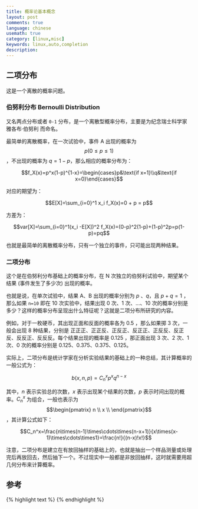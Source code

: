 ```yaml
---
title: 概率论基本概念
layout: post
comments: true
language: chinese
usemath: true
category: [linux,misc]
keywords: linux,auto,completion
description:
---
```


<!-- more -->

<!--
## 箱形图 Box and Whisker

是一种用作显示一组数据分散情况资料的统计图。

## 中心极限定理 Central Limit Theorem

给定一个任意分布的总体，每次从这些总体中随机抽取 n 个抽样，一共抽 m 次， 然后把这 m 组抽样分别求出平均值，这些平均值的分布接近正态分布。

其中需要注意：

1. 总体本身不要求是正态分布，可以是任意分布类型。
2. 样本每组要足够大，但也不需要太大。一般大于等于 30 即可。

相关的介绍
https://zhuanlan.zhihu.com/p/25241653

## 样本方差

用来解释为什么样本方差的分母是 N-1
https://www.zhihu.com/question/20099757


#########################################
## 概率论
#########################################

## 概率质量 VS. 概率密度

在概率论中，概率质量函数 (Probability Mass Function, PMF) 是离散随机变量在各特定取值上的概率；概率密度函数 (Probability Density Function, PDF) 用来描述该随机变量在某个确定的取值点附近可能性的函数。

两者的不同点在于: A) 概率质量函数是对离散随机变量定义的，本身代表该值的概率；B) 概率密度函数是对连续随机变量定义的，本身不是概率，只有对连续随机变量的概率密度函数在某区间内进行积分后才是概率。

对概率密度函数的积分又称为累积分布函数或者分布函数 (Cumulative Distribution Function, CDF)，用来描述一个实随机变量 `x` 的概率分布。
-->

## 二项分布

这是一个离散的概率问题。

### 伯努利分布 Bernoulli Distribution

又名两点分布或者 `0-1` 分布，是一个离散型概率分布，主要是为纪念瑞士科学家 雅各布·伯努利 而命名。

最简单的离散概率，在一次试验中，事件 A 出现的概率为 $$p(0\le p \le 1)$$，不出现的概率为 $q=1-p$，那么相应的概率分布为：

$$f_X(x)=p^x(1-p)^{1-x}=\begin{cases}p&\text{if x=1}\\q&\text{if x=0}\end{cases}$$

对应的期望为：

$$E[X]=\sum_{i=0}^1 x_i f_X(x)=0 + p = p$$

方差为：

$$var[X]=\sum_{i=0}^1(x_i -E[X])^2 f_X(x)=(0-p)^2(1-p)+(1-p)^2p=p(1-p)=pq$$

也就是最简单的离散概率分布，只有一个独立的事件，只可能出现两种结果。

### 二项分布

这个是在伯努利分布基础上的概率分布，在 N 次独立的伯努利试验中，期望某个结果 (事件发生了多少次) 出现的概率。

也就是说，在单次试验中，结果 A、B 出现的概率分别为 $p$ 、$q$，且 $p+q=1$ ，那么如果 `n=10` 即在 10 次实验中，结果出现 0 次、1 次、...、10 次的概率分别是多少？这样的概率分布呈现出什么特征呢？这就是二项分布所研究的内容。

例如，对于一枚硬币，其出现正面和反面的概率各为 0.5 ，那么如果掷 3 次，一般会出现 8 种结果，分别是 正正正、正正反、正反正、反正正、正反反、反正反、反反正、反反反。每个结果出现的概率是 0.125 ，那正面出现 3 次、2 次、1 次、0 次的概率分别是 0.125、0.375、0.375、0.125。

实际上，二项分布是统计学家在分析实验结果的基础上的一种总结，其计算概率的一般公式为：

$$b(x,n,p)=C_n^xp^xq^{n-x}$$

其中，$n$ 表示实验总的次数，$x$ 表示出现某个结果的次数，$p$ 表示时间出现的概率。$C_n^x$ 为组合，一般也表示为 $$\begin{pmatrix} n \\ x \\ \end{pmatrix}$$，其计算公式如下：

$$C_n^x=\frac{n\times(n-1)\times\cdots\times(n-x+1)}{x\times(x-1)\times\cdots\times1}=\frac{n!}{(n-x)!x!}$$

注意，二项分布是建立在有放回抽样的基础上的，也就是抽出一个样品测量或处理完后再放回去，然后抽下一个。不过现实中一般都是非放回抽样，这时就需要用超几何分布来计算概率。

<!--
有关于GB/T2828中的介绍
https://zhuanlan.zhihu.com/p/24692791

PS. 高尔顿钉板实际上是符合二项分布的。

## 超几何分布

与二项分布不同的是，这里采用的是非放回抽样。

## 泊松分布 VS. 指数分布

在日常生活中，可以将大量事件解释成有固定频率，例如：

某医院平均每小时出生3个婴儿
某公司平均每10分钟接到1个电话
某超市平均每天销售4包xx牌奶粉
某网站平均每分钟有2次访问

它们的特点就是，可以通过统计预估这些事件的总数，但是没法知道具体的发生时间。已知平均每小时出生 3 个婴儿，请问下一个小时，会出生几个？有可能一下子出生 6 个，也有可能一个都不出生。


泊松分布的概率质量函数为：

$$P(X=k)=\frac{e^{-\lambda}\lambda^k}{k!}$$


实际上，泊松分布可以通过二项分布进行模拟。

### 参考

泊松分布的现实意义是什么，为什么现实生活多数服从于泊松分布？
https://www.zhihu.com/question/26441147

## 指数分布 Exponential Distribution

指数分布是事件的时间间隔的概率。下面这些都属于指数分布。

婴儿出生的时间间隔
来电的时间间隔
奶粉销售的时间间隔
网站访问的时间间隔

指数分布的公式可以从泊松分布推断出来。如果下一个婴儿要间隔时间 t ，就等同于 t 之内没有任何婴儿出生。
-->

## 参考


{% highlight text %}
{% endhighlight %}

